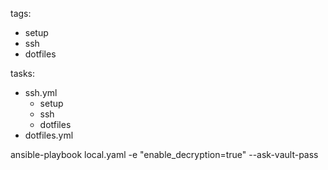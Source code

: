 tags:
  - setup
  - ssh
  - dotfiles

tasks:
  - ssh.yml
    - setup
    - ssh
    - dotfiles
  - dotfiles.yml

ansible-playbook local.yaml -e "enable_decryption=true" --ask-vault-pass
